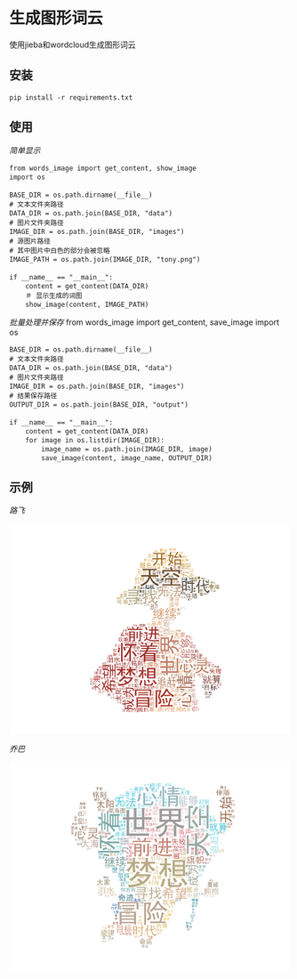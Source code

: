 生成图形词云
==========

使用jieba和wordcloud生成图形词云

## 安装

    pip install -r requirements.txt

## 使用

*简单显示*

    from words_image import get_content, show_image
    import os

    BASE_DIR = os.path.dirname(__file__)
    # 文本文件夹路径
    DATA_DIR = os.path.join(BASE_DIR, "data")
    # 图片文件夹路径
    IMAGE_DIR = os.path.join(BASE_DIR, "images")
    # 源图片路径
    # 其中图片中白色的部分会被忽略
    IMAGE_PATH = os.path.join(IMAGE_DIR, "tony.png")

    if __name__ == "__main__":
        content = get_content(DATA_DIR)
        ＃ 显示生成的词图
        show_image(content, IMAGE_PATH)

*批量处理并保存*
    from words_image import get_content, save_image
    import os

    BASE_DIR = os.path.dirname(__file__)
    # 文本文件夹路径
    DATA_DIR = os.path.join(BASE_DIR, "data")
    # 图片文件夹路径
    IMAGE_DIR = os.path.join(BASE_DIR, "images")
    # 结果保存路径
    OUTPUT_DIR = os.path.join(BASE_DIR, "output")

    if __name__ == "__main__":
        content = get_content(DATA_DIR)
        for image in os.listdir(IMAGE_DIR):
            image_name = os.path.join(IMAGE_DIR, image)
            save_image(content, image_name, OUTPUT_DIR)


## 示例

*路飞*

![luffy_word](output/luffy.png)

*乔巴*

![tony_words](output/tony.png)
